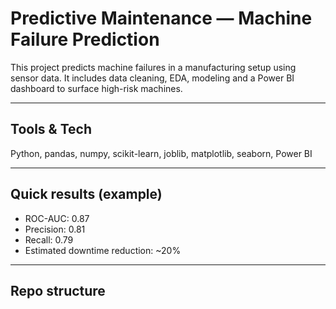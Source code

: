 # Predictive Maintenance — Machine Failure Prediction

This project predicts machine failures in a manufacturing setup using sensor data. It includes data cleaning, EDA, modeling and a Power BI dashboard to surface high-risk machines.

---

## Tools & Tech
Python, pandas, numpy, scikit-learn, joblib, matplotlib, seaborn, Power BI

---

## Quick results (example)
- ROC-AUC: 0.87
- Precision: 0.81
- Recall: 0.79
- Estimated downtime reduction: ~20%

---

## Repo structure
